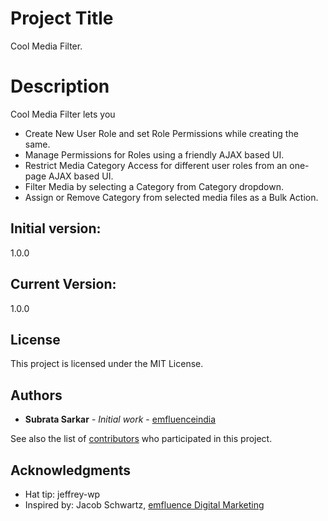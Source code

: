 # Project Title
Cool Media Filter.

# Description
Cool Media Filter lets you

* Create New User Role and set Role Permissions while creating the same.
* Manage Permissions for Roles using a friendly AJAX based UI.
* Restrict Media Category Access for different user roles from an one-page AJAX based UI.
* Filter Media by selecting a Category from Category dropdown.
* Assign or Remove Category from selected media files as a Bulk Action.


## Initial version:
1.0.0

## Current Version:
1.0.0

## License
This project is licensed under the MIT License.

## Authors
* **Subrata Sarkar** - *Initial work* - [emfluenceindia](https://github.com/emfluenceindia)

See also the list of [contributors](https://github.com/emfluenceindia/cool-media-filter/graphs/contributors) who participated in this project.

## Acknowledgments
* Hat tip: jeffrey-wp
* Inspired by: Jacob Schwartz, [emfluence Digital Marketing](https://emfluence.com/)